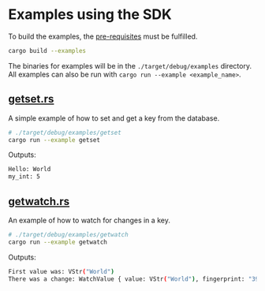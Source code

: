 # Examples using the SDK

To build the examples, the [pre-requisites](../README.md#Development) must be fulfilled.

```bash
cargo build --examples
```

The binaries for examples will be in the `./target/debug/examples` directory.
All examples can also be run with `cargo run --example <example_name>`.

## [getset.rs](./getset.rs)

A simple example of how to set and get a key from the database.

```bash
# ./target/debug/examples/getset
cargo run --example getset
```

Outputs:

```bash
Hello: World
my_int: 5
```

## [getwatch.rs](./getwatch.rs)

An example of how to watch for changes in a key.

```bash
# ./target/debug/examples/getwatch
cargo run --example getwatch
```

Outputs:

```bash
First value was: VStr("World")
There was a change: WatchValue { value: VStr("World"), fingerprint: "3975712615" }
```
